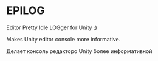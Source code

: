 # EPILOG
Editor Pretty Idle LOGger for Unity ;)

Makes Unity editor console more informative.

Делает консоль редакторо Unity более информативной
